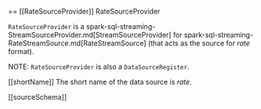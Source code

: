 == [[RateSourceProvider]] RateSourceProvider

`RateSourceProvider` is a spark-sql-streaming-StreamSourceProvider.md[StreamSourceProvider] for spark-sql-streaming-RateStreamSource.md[RateStreamSource] (that acts as the source for *rate* format).

NOTE: `RateSourceProvider` is also a `DataSourceRegister`.

[[shortName]]
The short name of the data source is *rate*.

[[sourceSchema]]
